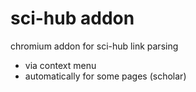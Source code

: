 # sci-hub addon

chromium addon for sci-hub link parsing
  - via context menu
  - automatically for some pages (scholar)

